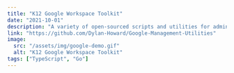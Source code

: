 ```yaml
---
title: "K12 Google Workspace Toolkit"
date: "2021-10-01"
description: "A variety of open-sourced scripts and utilities for administrators of K12 Google Workspace environments."
link: "https://github.com/Dylan-Howard/Google-Management-Utilities"
image:
  src: "/assets/img/google-demo.gif"
  alt: "K12 Google Workspace Toolkit"
tags: ["TypeScript", "Go"]
---
```

